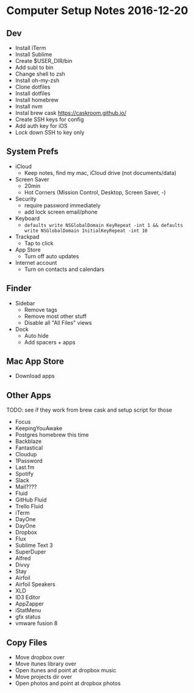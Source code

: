 # Computer Setup Notes 2016-12-20

## Dev

- Install iTerm
- Install Sublime
- Create $USER_DIR/bin
- Add subl to bin
- Change shell to zsh
- Install oh-my-zsh
- Clone dotfiles
- Install dotfiles
- Install homebrew
- Install nvm
- Instal brew cask https://caskroom.github.io/
- Create SSH keys for config
- Add auth key for iOS
- Lock down SSH to key only


## System Prefs

- iCloud
  - Keep notes, find my mac, iCloud drive (not documents/data)
- Screen Saver
  - 20min
  - Hot Corners (Mission Control, Desktop, Screen Saver, -)
- Security
  - require password immediately
  - add lock screen email/phone
- Keyboard
  - `defaults write NSGlobalDomain KeyRepeat -int 1 && defaults write NSGlobalDomain InitialKeyRepeat -int 10`
- Trackpad
  - Tap to click
- App Store
  - Turn off auto updates
- Internet account
  - Turn on contacts and calendars


## Finder

- Sidebar
  - Remove tags
  - Remove most other stuff
  - Disable all "All Files" views
- Dock
  - Auto hide
  - Add spacers + apps

## Mac App Store

- Download apps


## Other Apps

TODO: see if they work from brew cask and setup script for those

- Focus
- KeepingYouAwake
- Postgres homebrew this time
- Backblaze
- Fantastical
- Cloudup
- 1Password
- Last.fm
- Spotify
- Slack
- Mail????
- Fluid
- GitHub Fluid
- Trello Fluid
- iTerm
- DayOne
- DayOne
- Dropbox
- Flux
- Sublime Text 3
- SuperDuper
- Alfred
- Divvy
- Stay
- Airfoil
- Airfoil Speakers
- XLD
- ID3 Editor
- AppZapper
- iStatMenu
- gfx status
- vmware fusion 8

## Copy Files

- Move dropbox over
- Move itunes library over
- Open itunes and point at dropbox music
- Move projects dir over
- Open photos and point at dropbox photos
